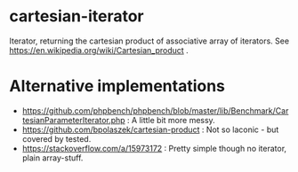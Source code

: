 # cartesian-iterator
Iterator, returning the cartesian product of associative array of iterators. See https://en.wikipedia.org/wiki/Cartesian_product .

# Alternative implementations
- https://github.com/phpbench/phpbench/blob/master/lib/Benchmark/CartesianParameterIterator.php : A little bit more messy.
- https://github.com/bpolaszek/cartesian-product : Not so laconic - but covered by tested.
- https://stackoverflow.com/a/15973172 : Pretty simple though no iterator, plain array-stuff.
